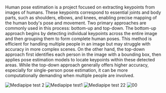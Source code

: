 Human pose estimation is a project focused on extracting keypoints from images of humans. These keypoints correspond to essential joints and body parts, such as shoulders, elbows, and knees, enabling precise mapping of the human body's pose and movement.
Two primary approaches are commonly used in this process: bottom-up and top-down. The bottom-up approach begins by detecting individual keypoints across the entire image and then grouping them to form complete human poses.
This method is efficient for handling multiple people in an image but may struggle with accuracy in more complex scenes. On the other hand, the top-down approach first identifies each person in the image with a bounding box, then applies pose estimation models to locate keypoints within these detected areas. 
While the top-down approach generally offers higher accuracy, especially for single-person pose estimation, it can be more computationally demanding when multiple people are involved.


![Mediapipe test 2](https://github.com/user-attachments/assets/79c95126-67e8-47a8-815d-4eab297bb3a9)
![Mediapipe test1](https://github.com/user-attachments/assets/c1851b9b-bf0c-4369-ae66-642f9ed6d5f4)
![Mediapipe test 22](https://github.com/user-attachments/assets/2fbd9db8-6009-4042-9600-59d58ad96d5d)
![00](https://github.com/user-attachments/assets/37aecfdb-f90c-4178-a718-71f12f292ab0)
